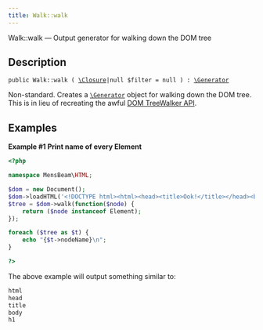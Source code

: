 ```yaml
---
title: Walk::walk
---
```


Walk::walk — Output generator for walking down the DOM tree

## Description ##

<pre><code class="php">public Walk::walk ( <a href="https://www.php.net/manual/en/class.closure.php">\Closure</a>|null $filter = null ) : <a href="https://www.php.net/manual/en/class.generator.php">\Generator</a>
</code></pre>

Non-standard. Creates a [`\Generator`](https://www.php.net/manual/en/class.generator.php) object for walking down the DOM tree. This is in lieu of recreating the awful [DOM TreeWalker API](https://developer.mozilla.org/en-US/docs/Web/API/Treewalker).

## Examples ##

**Example \#1 Print name of every Element**

```php
<?php

namespace MensBeam\HTML;

$dom = new Document();
$dom->loadHTML('<!DOCTYPE html><html><head><title>Ook!</title></head><body><h1>Eek</h1></body></html>');
$tree = $dom->walk(function($node) {
    return ($node instanceof Element);
});

foreach ($tree as $t) {
    echo "{$t->nodeName}\n";
}

?>
```

The above example will output something similar to:

```php
html
head
title
body
h1

```